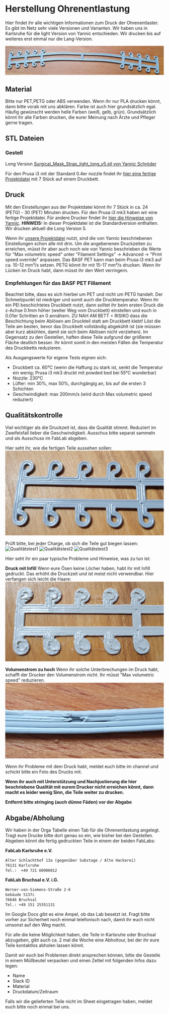 # Herstellung Ohrenentlastung
Hier findet ihr alle wichtigen Informationen zum Druck der Ohrenentlaster. Es gibt im Netz sehr viele Versionen und Varianten. Wir haben uns in Karlsruhe für die light Version von Yannic entschieden. Wir drucken bis auf weiteres erst einmal nur die Lang-Version.

![Ohrenentlastung][strap]

## Material
Bitte nur PET,PETG oder ABS verwenden. Wenn ihr nur PLA drucken könnt, dann bitte vorab mit uns abklären. Farbe ist auch hier grundsätzlich egal. Häufig gewünscht werden helle Farben (weiß, gelb, grün). Grundsätzlich könnt ihr alle Farben drucken, die eurer Meinung nach Ärzte und Pfleger gerne tragen.

## STL Dateien
### Gestell
Long Version [Surgical_Mask_Strap_light_long_v5.stl von Yannic Schröder](https://github.com/towaho/hub-karlsruhe/raw/master/stl/Surgical_Mask_Strap_light_long_v5.stl)

Für den Prusa i3 mit der Standard 0.4er nozzle findet ihr [hier eine fertige Projektdatei](https://github.com/towaho/hub-karlsruhe/raw/master/stl/surgical-mask-strap-light_long-table-v5.3mf) mit 7 Stück auf einem Druckbett.

## Druck
Mit den Einstellungen aus der Projektdatei könnt ihr 7 Stück in ca. 24 (PETG) - 30 (PET) Minuten drucken. Für den Prusa i3 mk3 haben wir eine fertige Projektdatei. Für andere Drucker findet ihr [hier die Hinweise von Yannic](https://www.prusaprinters.org/prints/30406-surgical-mask-strap-light). **HINWEIS:** In dieser Projektdatei ist die Standardversion enthalten. Wir drucken aktuell die Long Version 5. 

Wenn ihr [unsere Projektdatei](https://github.com/towaho/hub-karlsruhe/raw/master/stl/surgical-mask-strap-light_long-table-v5.3mf) nutzt, sind die von Yannic beschriebenen Einstellungen schon alle mit drin. Um die angebenenen Druckzeiten zu erreichen, müsst ihr aber auch noch wie von Yannic beschrieben die Werte für "Max volumetric speed" unter "Filament Settings" -> Advanced -> "Print speed override" anpassen. Das BASF PET kann man beim Prusa i3 mk3 auf ca. 10-12 mm³/s setzen. PETG könnt ihr mit 15-17 mm³/s drucken. Wenn ihr Lücken im Druck habt, dann müsst ihr den Wert verringern. 

### Empfehlungen für das BASF PET Fillament
Beachtet bitte, dass es sich hierbei um PET und nicht um PETG handelt. Der Schmelzpunkt ist niedriger und somit auch die Drucktemperatur. Wenn ihr ein PEI beschichtetes Druckbett nutzt, dann solltet ihr beim ersten Druck die z-Achse 0.1mm höher (weiter Weg vom Druckbett) einstellen und euch in 0.01er Schritten an 0 annähern. ZU NAH AM BETT = RISIKO dass die Beschichtung beim Ablösen am Druckteil statt am Druckbett klebt! Löst die Teile am besten, bevor das Druckbett vollständig abgekühlt ist (sie müssen aber kurz abkühlen, damit sie sich beim Ablösen nicht verziehen). Im Gegensatz zu den Gestellen, haften diese Teile aufgrund der größeren Fläche deutlich besser. Ihr könnt somit in den meisten Fällen die Temperatur des Druckbetts reduzieren. 

Als Ausgangswerte für eigene Tests eignen sich:
* Druckbett ca. 60°C (wenn die Haftung zu stark ist, senkt die Temperatur ein wenig; Prusa i3 mk3 druckt mit powded bed bei 55°C wunderbar)
* Nozzle: 230°C 
* Lüfter: min 30%, max 50%, durchgängig an, bis auf die ersten 3 Schichten
* Geschwindigkeit: max 200mm/s (wird durch Max volumetric speed reduziert)

## Qualitätskontrolle
Viel wichtiger als die Druckzeit ist, dass die Qualität stimmt. Reduziert im Zweifelsfall lieber die Geschwindigkeit. Ausschus bitte separat sammeln und als Ausschuss im FabLab abgeben. 

Hier seht ihr, wie die fertigen Teile aussehen sollen:
![So sollten die Teile aussehen][strap_ok]

Prüft bitte, bei jeder Charge, ob sich die Teile gut biegen lassen:
![Qualitätstest1][quali1]
![Qualitätstest2][quali2] 
![Qualitätstest3][quali2] 


Hier seht ihr ein paar typische Probleme und Hinweise, was zu tun ist:

**Druck mit Infill**
Wenn eure Ösen keine Löcher haben, habt ihr mit Infill gedruckt. Das erhöht die Druckzeit und ist meist nicht verwendbar. Hier verfangen sich leicht die Haare:
![mit Infill gedruckt][strap_nok]

**Volumenstrom zu hoch**
Wenn ihr solche Unterbrechungen im Druck habt, schafft der Drucker den Volumenstrom nicht. Ihr müsst "Max volumetric speed" reduzieren.
![zu hoher Volumenstrom][strap_nok2]

Wenn ihr Probleme mit dem Druck habt, meldet euch bitte im channel und schickt bitte ein Foto des Drucks mit.

**Wenn ihr auch mit Unterstützung und Nachjustierung die hier beschriebene Qualität mit eurem Drucker nicht erreichen könnt, dann macht es leider wenig Sinn, die Teile weiter zu drucken.**




**Entfernt bitte stringing (auch dünne Fäden) vor der Abgabe** 

## Abgabe/Abholung
Wir haben in der Orga Tabelle einen Tab für die Ohrenentlastung angelegt. Tragt eure Drucke bitte dort genau so ein, wie bisher bei den Gestellen. Abgeben könnt die fertig gedruckten Teile in einem der beiden FabLabs:

**FabLab Karlsruhe e.V.**
```
Alter Schlachthof 13a (gegenüber Substage / Alte Hackerei)
76131 Karlsruhe
Tel.:  +49 721 60906012	
```

**FabLab Bruchsal e.V. i.G.**
```
Werner-von-Siemens-Straße 2-6
Gebäude 5137c
76646 Bruchsal
Tel.: +49 151 25351131
```

Im Google Docs gibt es eine Ampel, ob das Lab besetzt ist. Fragt bitte vorher zur Sicherheit noch einmal telefonisch nach, damit ihr euch nicht umsonst auf den Weg macht.

Für alle die keine Möglichkeit haben, die Teile in Karlsruhe oder Bruchsal abzugeben, gibt auch ca. 2 mal die Woche eine Abholtour, bei der ihr eure Teile kontaktlos abholen lassen könnt. 

Damit wir euch bei Problemen direkt ansprechen können, bitte die Gestelle in einem Müllbeutel verpacken und einen Zettel mit folgenden Infos dazu legen:
* Name
* Slack ID
* Material
* Druckdatum/Zeitraum


Falls wir die gelieferten Teile nicht im Sheet eingetragen haben, meldet euch bitte noch einmal bei uns.

[strap]: images/strap.jpg "Ohrenentlastung"
[strap_ok]: images/strap_ok.jpg "Ohrenentlastung ok"
[strap_nok]: images/strap_nok.jpg "Ohrenentlastung Infill"
[strap_nok2]: images/strap_nok2.jpg "Ohrenentlastung Volumenstrom"
[quali1]: https://media.prusaprinters.org/thumbs/cover/640x480/media/prints/30406/images/302146_9f2713b5-90f6-4e76-930d-09c3edcbd2a6/img_7446.jpg "Qualitätstest1"
[quali2]: https://media.prusaprinters.org/thumbs/cover/640x480/media/prints/30406/images/302147_2a2984e1-f2fe-46d2-af92-ccdb00599e71/img_7440.jpg "Qualitätstest2"
[quali2]: https://media.prusaprinters.org/thumbs/cover/640x480/media/prints/30406/images/302148_9b7cb500-3687-43e3-9823-841517991fbf/img_7447.jpg "Qualitätstest3"

